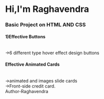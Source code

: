 <h1>Hi,I'm Raghavendra</h1>
<h3>Basic Project on HTML AND CSS</h3>
<h4>1)Effective Buttons</h4><br>
  ->6 different type hover effect design buttons<br>
<h4>Effective Animated Cards</h4><br>
  ->animated and images slide cards<br>
  ->Front-side credit card.<br>
Author-Raghavendra
